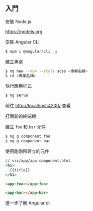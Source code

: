 ## 入門


安裝 Node.js

https://nodejs.org

安裝 Angular CLI

```bash
$ npm i @angular/cli -g
```

建立專案

```bash
$ ng new --ng4 --style scss <專案名稱>
$ cd <專案名稱>
```

執行應用程式

```bash
$ ng serve
```

前往 [http://localhost:4200/](http://localhost:4200/) 查看

打開新的終端機

建立 `foo` 和 `bar` 元件

```bash
$ ng g component foo
$ ng g component bar
```

使用剛剛所建立的元件

```html
// src/app/app.component.html
<h1>
  {{title}}
</h1>

<app-foo></app-foo>

<app-bar></app-bar>
```

進一步了解 Angular cli
